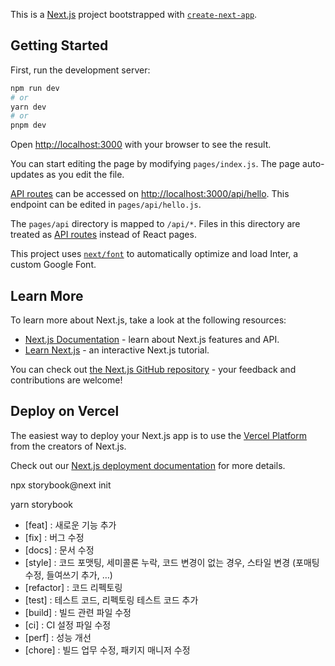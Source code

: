 This is a [Next.js](https://nextjs.org/) project bootstrapped with [`create-next-app`](https://github.com/vercel/next.js/tree/canary/packages/create-next-app).

## Getting Started

First, run the development server:

```bash
npm run dev
# or
yarn dev
# or
pnpm dev
```

Open [http://localhost:3000](http://localhost:3000) with your browser to see the result.

You can start editing the page by modifying `pages/index.js`. The page auto-updates as you edit the file.

[API routes](https://nextjs.org/docs/api-routes/introduction) can be accessed on [http://localhost:3000/api/hello](http://localhost:3000/api/hello). This endpoint can be edited in `pages/api/hello.js`.

The `pages/api` directory is mapped to `/api/*`. Files in this directory are treated as [API routes](https://nextjs.org/docs/api-routes/introduction) instead of React pages.

This project uses [`next/font`](https://nextjs.org/docs/basic-features/font-optimization) to automatically optimize and load Inter, a custom Google Font.

## Learn More

To learn more about Next.js, take a look at the following resources:

- [Next.js Documentation](https://nextjs.org/docs) - learn about Next.js features and API.
- [Learn Next.js](https://nextjs.org/learn) - an interactive Next.js tutorial.

You can check out [the Next.js GitHub repository](https://github.com/vercel/next.js/) - your feedback and contributions are welcome!

## Deploy on Vercel

The easiest way to deploy your Next.js app is to use the [Vercel Platform](https://vercel.com/new?utm_medium=default-template&filter=next.js&utm_source=create-next-app&utm_campaign=create-next-app-readme) from the creators of Next.js.

Check out our [Next.js deployment documentation](https://nextjs.org/docs/deployment) for more details.

<!-- storybook 설치 -->

npx storybook@next init

<!-- storybook start방법  http://localhost:6006/ 으로자동으로 열림-->

yarn storybook

- [feat] : 새로운 기능 추가
- [fix] : 버그 수정
- [docs] : 문서 수정
- [style] : 코드 포맷팅, 세미콜론 누락, 코드 변경이 없는 경우, 스타일 변경 (포매팅 수정, 들여쓰기 추가, …)
- [refactor] : 코드 리펙토링
- [test] : 테스트 코드, 리펙토링 테스트 코드 추가
- [build] : 빌드 관련 파일 수정
- [ci] : CI 설정 파일 수정
- [perf] : 성능 개선
- [chore] : 빌드 업무 수정, 패키지 매니저 수정
